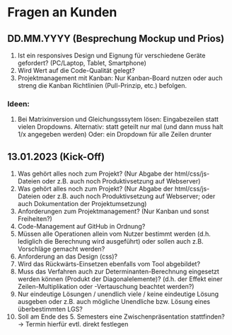 # Fragen an Kunden

## DD.MM.YYYY (Besprechung Mockup und Prios)
1. Ist ein responsives Design und Eignung für verschiedene Geräte gefordert? (PC/Laptop, Tablet, Smartphone)
2. Wird Wert auf die Code-Qualität gelegt?
3. Projektmanagement mit Kanban: Nur Kanban-Board nutzen oder auch streng die Kanban Richtlinien (Pull-Prinzip, etc.) befolgen.

### Ideen:
1. Bei Matrixinversion und Gleichungsssytem lösen: Eingabezeilen statt vielen Dropdowns. Alternativ: statt geteilt nur mal (und dann muss halt 1/x angegeben werden) Oder: ein Dropdown für alle Zeilen drunter

## 13.01.2023 (Kick-Off)
1. Was gehört alles noch zum Projekt? (Nur Abgabe der html/css/js-Dateien oder z.B. auch noch Produktivsetzung auf Webserver)
2. Was gehört alles noch zum Projekt? (Nur Abgabe der html/css/js-Dateien oder z.B. auch noch Produktivsetzung auf Webserver; oder auch Dokumentation der Projektumsetzung)
3. Anforderungen zum Projektmanagement? (Nur Kanban und sonst Freiheiten?)
4. Code-Management auf GitHub in Ordnung?
5. Müssen alle Operationen allein vom Nutzer bestimmt werden (d.h. lediglich die Berechnung wird ausgeführt) oder sollen auch z.B. Vorschläge gemacht werden?
6. Anforderung an das Design (css)?
7. Wird das Rückwärts-Einsetzen ebenfalls vom Tool abgebildet?
8. Muss das Verfahren auch zur Determinanten-Berechnung eingesetzt werden können (Produkt der Diagonalelemente)? (d.h. der Effekt einer Zeilen-Multiplikation oder -Vertauschung beachtet werden?)
9. Nur eindeutige Lösungen / unendlich viele / keine eindeutige Lösung ausgeben oder z.B. auch mögliche Unendliche bzw. Lösung eines überbestimmten LGS?
10. Soll am Ende des 5. Semesters eine Zwischenpräsentation stattfinden? → Termin hierfür evtl. direkt festlegen
